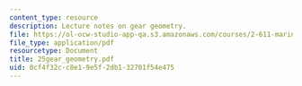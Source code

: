 ```yaml
---
content_type: resource
description: Lecture notes on gear geometry.
file: https://ol-ocw-studio-app-qa.s3.amazonaws.com/courses/2-611-marine-power-and-propulsion-fall-2006/0cf4f32cc8e19e5f2db132701f54e475_25gear_geometry.pdf
file_type: application/pdf
resourcetype: Document
title: 25gear_geometry.pdf
uid: 0cf4f32c-c8e1-9e5f-2db1-32701f54e475
---
```

